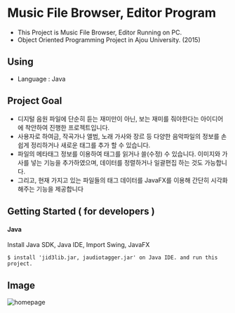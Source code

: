 # Music File Browser, Editor Program
- This Project is Music File Browser, Editor Running on PC.
- Object Oriented Programming Project in Ajou University. (2015)

## Using
- Language : Java

## Project Goal
- 디지털 음원 파일에 단순히 듣는 재미만이 아닌, 보는 재미를 줘야한다는 아이디어에 착안하여 진행한 프로젝트입니다. 
- 사용자로 하여금, 작곡가나 앨범, 노래 가사와 장르 등 다양한 음악파일의 정보를 손쉽게 정리하거나 새로운 태그를 추가 할 수 있습니다.
- 파일의 메타태그 정보를 이용하여 태그를 읽거나 쓸(수정) 수 있습니다. 이미지와 가사를 넣는 기능을 추가하였으며, 데이터를 정렬하거나 일괄편집 하는 것도 가능합니다.
- 그리고, 현재 가지고 있는 파일들의 태그 데이터를 JavaFX를 이용해 간단히 시각화 해주는 기능을 제공합니다


## Getting Started  ( for developers )

#### Java

Install Java SDK, Java IDE, Import Swing, JavaFX

	$ install 'jid3lib.jar, jaudiotagger.jar' on Java IDE. and run this project.

## Image
![homepage](https://github.com/yoonkt200/xamples-java-filebrowser/blob/master/images/1.PNG)
